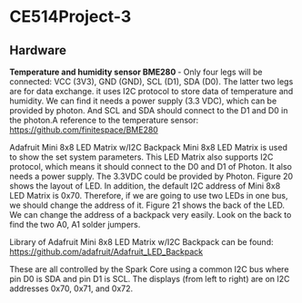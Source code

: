 # CE514Project-3




## Hardware

<b>Temperature and humidity sensor BME280 </b>- Only four legs will be connected: VCC  (3V3), GND (GND), SCL (D1), SDA (D0). The latter two legs are for data exchange. it uses I2C protocol to store data of temperature and humidity.  We can find it needs a power supply (3.3 VDC), which can be provided by photon. And SCL and SDA should connect to the D1 and D0 in the photon.A reference to the temperature sensor: https://github.com/finitespace/BME280

Adafruit Mini 8x8 LED Matrix w/I2C Backpack 
Mini 8x8 LED Matrix is used to show the set system parameters. This LED Matrix also supports I2C protocol, which means it should connect to the D0 and D1 of Photon. It also needs a power supply. The 3.3VDC could be provided by Photon. Figure 20 shows the layout of LED.
In addition, the default I2C address of Mini 8x8 LED Matrix is 0x70. Therefore, if we are going to use two LEDs in one bus, we should change the address of it. Figure 21 shows the back of the LED. We can change the address of a backpack very easily. Look on the back to find the two A0, A1 solder jumpers.

Library of Adafruit Mini 8x8 LED Matrix w/I2C Backpack can be found: https://github.com/adafruit/Adafruit_LED_Backpack

These are all controlled by the Spark Core using a
common I2C bus where pin D0 is SDA and pin D1 is SCL.
The displays (from left to right) are on I2C addresses
0x70, 0x71, and 0x72.

